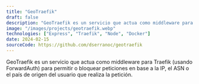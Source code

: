 ```yaml
---
title: "GeoTraefik"
draft: false
description: "GeoTraefik es un servicio que actua como middleware para Traefik (usando ForwardAuth) para permitir o bloquear peticiones en base a la IP, el ASN o el país de origen del usuario que realiza la petición."
image: "/images/projects/geotraefik.webp"
technologies: ["Express", "Traefik", "Node", "Docker"]
date: 2024-02-15
sourceCode: https://github.com/dserranoc/geotraefik
---
```


GeoTraefik es un servicio que actua como middleware para Traefik (usando ForwardAuth) para permitir o bloquear peticiones en base a la IP, el ASN o el país de origen del usuario que realiza la petición.
